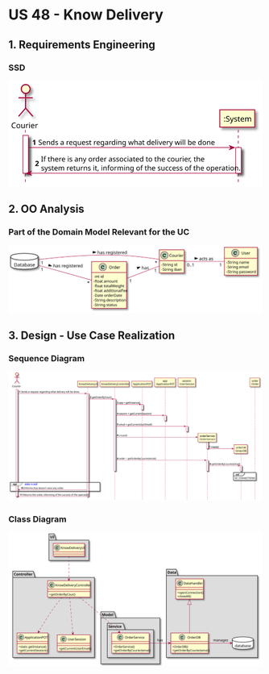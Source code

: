 # US 48 - Know Delivery

## 1. Requirements Engineering

### SSD
![US48_SSD](US48_SSD.svg)

## 2. OO Analysis

### Part of the Domain Model Relevant for the UC

![US48_DM](US48_DM.svg)

## 3. Design - Use Case Realization

###	Sequence Diagram

![US48_SD.svg](US48_SD.svg)


###	Class Diagram

![US48_CD.svg](US48_CD.svg)
